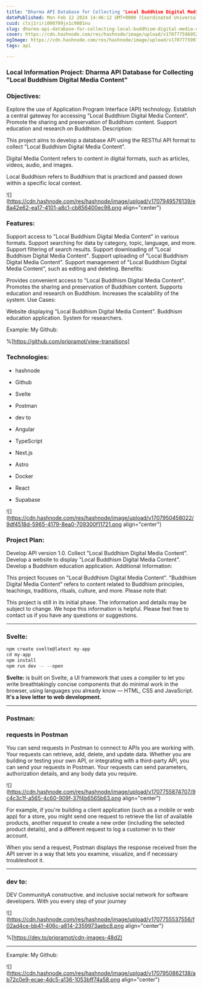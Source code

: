 ```yaml
---
title: "Dharma API Database for Collecting "Local Buddhism Digital Media Content""
datePublished: Mon Feb 12 2024 14:46:12 GMT+0000 (Coordinated Universal Time)
cuid: clsj1riri000709jx1c9801nu
slug: dharma-api-database-for-collecting-local-buddhism-digital-media-content
cover: https://cdn.hashnode.com/res/hashnode/image/upload/v1707775969526/b307fcf3-e031-4613-b2eb-b82fd44730fd.png
ogImage: https://cdn.hashnode.com/res/hashnode/image/upload/v1707775997867/e1acf1f1-8705-4b8a-b676-132bb04ea913.png
tags: api

---
```


### **Local Information Project: Dharma API Database for Collecting "Local** Buddhism **Digital Media Content"**

### **Objectives:**

Explore the use of Application Program Interface (API) technology. Establish a central gateway for accessing "Local Buddhism Digital Media Content". Promote the sharing and preservation of Buddhism content. Support education and research on Buddhism. Description:

This project aims to develop a database API using the RESTful API format to collect "Local Buddhism Digital Media Content".

Digital Media Content refers to content in digital formats, such as articles, videos, audio, and images.

Local Buddhism refers to Buddhism that is practiced and passed down within a specific local context.

![](https://cdn.hashnode.com/res/hashnode/image/upload/v1707949576139/e8a42e62-ea17-4101-a8c1-cb856400ec98.png align="center")

### **Features:**

Support access to "Local Buddhism Digital Media Content" in various formats. Support searching for data by category, topic, language, and more. Support filtering of search results. Support downloading of "Local Buddhism Digital Media Content". Support uploading of "Local Buddhism Digital Media Content". Support management of "Local Buddhism Digital Media Content", such as editing and deleting. Benefits:

Provides convenient access to "Local Buddhism Digital Media Content". Promotes the sharing and preservation of Buddhism content. Supports education and research on Buddhism. Increases the scalability of the system. Use Cases:

Website displaying "Local Buddhism Digital Media Content". Buddhism education application. System for researchers.

Example: My Github:

%[https://github.com/pripramot/view-transitions] 

### **Technologies:**

* hashnode
    
* Github
    
* Svelte
    
* Postman
    
* dev to
    
* Angular
    
* TypeScript
    
* Next.js
    
* Astro
    
* Docker
    
* React
    
* Supabase
    

![](https://cdn.hashnode.com/res/hashnode/image/upload/v1707950458022/9df4518d-5965-4179-8ea0-709300f11721.png align="center")

### **Project Plan:**

Develop API version 1.0. Collect "Local Buddhism Digital Media Content". Develop a website to display "Local Buddhism Digital Media Content". Develop a Buddhism education application. Additional Information:

This project focuses on "Local Buddhism Digital Media Content". "Buddhism Digital Media Content" refers to content related to Buddhism principles, teachings, traditions, rituals, culture, and more. Please note that:

This project is still in its initial phase. The information and details may be subject to change. We hope this information is helpful. Please feel free to contact us if you have any questions or suggestions.

---

### **Svelte:**

```javascript
npm create svelte@latest my-app
cd my-app
npm install
npm run dev -- --open
```

**Svelte:** is built on Svelte, a UI framework that uses a compiler to let you write breathtakingly concise components that do minimal work in the browser, using languages you already know — HTML, CSS and JavaScript. **It's a love letter to web development.**

---

### Postman:

### **requests in Postman**

You can send requests in Postman to connect to APIs you are working with. Your requests can retrieve, add, delete, and update data. Whether you are building or testing your own API, or integrating with a third-party API, you can send your requests in Postman. Your requests can send parameters, authorization details, and any body data you require.

![](https://cdn.hashnode.com/res/hashnode/image/upload/v1707755874707/9c4c3c1f-a565-4c60-909f-37f4b6565b63.png align="center")

For example, if you're building a client application (such as a mobile or web app) for a store, you might send one request to retrieve the list of available products, another request to create a new order (including the selected product details), and a different request to log a customer in to their account.

When you send a request, Postman displays the response received from the API server in a way that lets you examine, visualize, and if necessary troubleshoot it.

---

### dev to:

DEV CommunityA constructive. and inclusive social network for software developers. With you every step of your journey

![](https://cdn.hashnode.com/res/hashnode/image/upload/v1707755537556/f02ad4ce-bb41-406c-a814-2359973aebc8.png align="center")

%[https://dev.to/pripramot/cdn-images-48d2] 

---

Example: My Github:

![](https://cdn.hashnode.com/res/hashnode/image/upload/v1707950862138/ab72c0e9-ecae-4dc5-a136-1053bff74a58.png align="center")